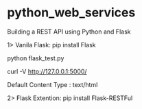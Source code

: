 # python_web_services

Building a REST API using Python and Flask

1> Vanila Flask: pip install Flask

   python flask_test.py 
   
   curl -V http://127.0.0.1:5000/
   
   Default Content Type : text/html 
   
2> Flask Extention: pip install Flask-RESTFul

